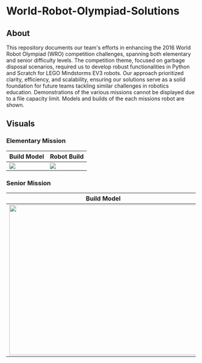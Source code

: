 # World-Robot-Olympiad-Solutions
## About
This repository documents our team's efforts in enhancing the 2016 World Robot Olympiad (WRO) competition challenges, spanning both elementary and senior difficulty levels. The competition theme, focused on garbage disposal scenarios, required us to develop robust functionalities in Python and Scratch for LEGO Mindstorms EV3 robots. Our approach prioritized clarity, efficiency, and scalability, ensuring our solutions serve as a solid foundation for future teams tackling similar challenges in robotics education. Demonstrations of the various missions cannot be displayed due to a file capacity limit. Models and builds of the each missions robot are shown.

## Visuals
### Elementary Mission
| Build Model | Robot Build |
| ------------- | ------------- |
| <img src="https://github.com/sanjithsivajilingam/World-Robot-Olympiad-Solutions/assets/100434687/09b40acc-ace6-4ce8-aeba-4d15bf7c7995"> | <img src="https://github.com/sanjithsivajilingam/World-Robot-Olympiad-Solutions/assets/100434687/b1207083-64fd-4eb6-aeb8-85f7397550f4" > |

### Senior Mission
| Build Model | Robot Build |
| ------------- | ------------- |
| <img src="https://github.com/sanjithsivajilingam/World-Robot-Olympiad-Solutions/assets/100434687/0b1972b4-8d28-484b-bdd4-005b2776dc1e" width="500" height="400"> | <img src="https://github.com/sanjithsivajilingam/World-Robot-Olympiad-Solutions/assets/100434687/8996463c-1e43-4a84-a5e8-0c7196077d89" width="440" height="400"> |
